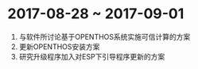 # 2017-08-28 ~ 2017-09-01
1. 与软件所讨论基于OPENTHOS系统实施可信计算的方案
2. 更新OPENTHOS安装方案
3. 研究升级程序加入对ESP下引导程序更新的方案
